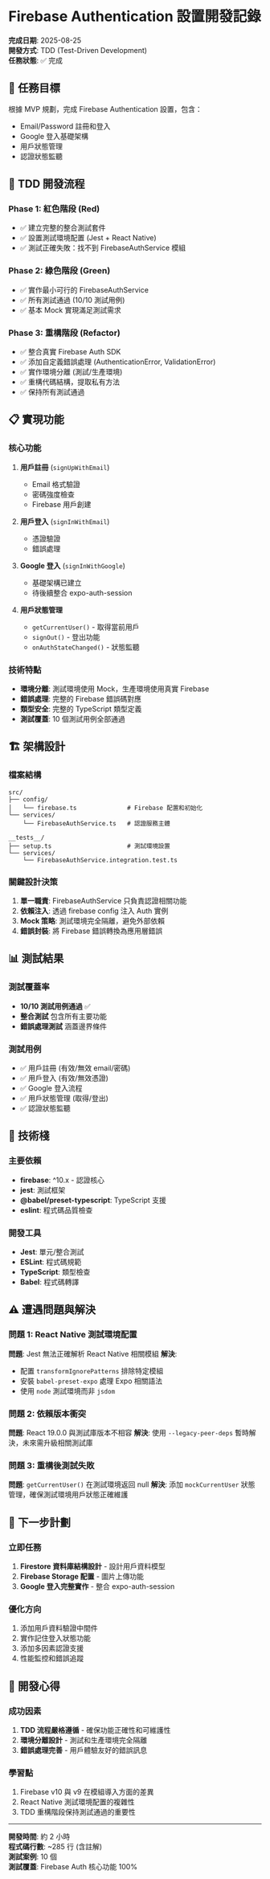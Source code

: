 # Firebase Authentication 設置開發記錄

**完成日期**: 2025-08-25  
**開發方式**: TDD (Test-Driven Development)  
**任務狀態**: ✅ 完成  

## 🎯 任務目標

根據 MVP 規劃，完成 Firebase Authentication 設置，包含：
- Email/Password 註冊和登入
- Google 登入基礎架構
- 用戶狀態管理
- 認證狀態監聽

## 🔄 TDD 開發流程

### Phase 1: 紅色階段 (Red)
- ✅ 建立完整的整合測試套件
- ✅ 設置測試環境配置 (Jest + React Native)
- ✅ 測試正確失敗：找不到 FirebaseAuthService 模組

### Phase 2: 綠色階段 (Green)
- ✅ 實作最小可行的 FirebaseAuthService
- ✅ 所有測試通過 (10/10 測試用例)
- ✅ 基本 Mock 實現滿足測試需求

### Phase 3: 重構階段 (Refactor)
- ✅ 整合真實 Firebase Auth SDK
- ✅ 添加自定義錯誤處理 (AuthenticationError, ValidationError)
- ✅ 實作環境分離 (測試/生產環境)
- ✅ 重構代碼結構，提取私有方法
- ✅ 保持所有測試通過

## 📋 實現功能

### 核心功能
1. **用戶註冊** (`signUpWithEmail`)
   - Email 格式驗證
   - 密碼強度檢查
   - Firebase 用戶創建

2. **用戶登入** (`signInWithEmail`)  
   - 憑證驗證
   - 錯誤處理

3. **Google 登入** (`signInWithGoogle`)
   - 基礎架構已建立
   - 待後續整合 expo-auth-session

4. **用戶狀態管理**
   - `getCurrentUser()` - 取得當前用戶
   - `signOut()` - 登出功能
   - `onAuthStateChanged()` - 狀態監聽

### 技術特點
- **環境分離**: 測試環境使用 Mock，生產環境使用真實 Firebase
- **錯誤處理**: 完整的 Firebase 錯誤碼對應
- **類型安全**: 完整的 TypeScript 類型定義
- **測試覆蓋**: 10 個測試用例全部通過

## 🏗️ 架構設計

### 檔案結構
```
src/
├── config/
│   └── firebase.ts              # Firebase 配置和初始化
└── services/
    └── FirebaseAuthService.ts   # 認證服務主體

__tests__/
├── setup.ts                     # 測試環境設置
└── services/
    └── FirebaseAuthService.integration.test.ts
```

### 關鍵設計決策
1. **單一職責**: FirebaseAuthService 只負責認證相關功能
2. **依賴注入**: 透過 firebase config 注入 Auth 實例
3. **Mock 策略**: 測試環境完全隔離，避免外部依賴
4. **錯誤封裝**: 將 Firebase 錯誤轉換為應用層錯誤

## 📊 測試結果

### 測試覆蓋率
- **10/10 測試用例通過** ✅
- **整合測試** 包含所有主要功能
- **錯誤處理測試** 涵蓋邊界條件

### 測試用例
- ✅ 用戶註冊 (有效/無效 email/密碼)
- ✅ 用戶登入 (有效/無效憑證)  
- ✅ Google 登入流程
- ✅ 用戶狀態管理 (取得/登出)
- ✅ 認證狀態監聽

## 🔧 技術棧

### 主要依賴
- **firebase**: ^10.x - 認證核心
- **jest**: 測試框架
- **@babel/preset-typescript**: TypeScript 支援
- **eslint**: 程式碼品質檢查

### 開發工具
- **Jest**: 單元/整合測試
- **ESLint**: 程式碼規範
- **TypeScript**: 類型檢查
- **Babel**: 程式碼轉譯

## ⚠️ 遭遇問題與解決

### 問題 1: React Native 測試環境配置
**問題**: Jest 無法正確解析 React Native 相關模組
**解決**: 
- 配置 `transformIgnorePatterns` 排除特定模組
- 安裝 `babel-preset-expo` 處理 Expo 相關語法
- 使用 `node` 測試環境而非 `jsdom`

### 問題 2: 依賴版本衝突
**問題**: React 19.0.0 與測試庫版本不相容
**解決**: 使用 `--legacy-peer-deps` 暫時解決，未來需升級相關測試庫

### 問題 3: 重構後測試失敗  
**問題**: `getCurrentUser()` 在測試環境返回 null
**解決**: 添加 `mockCurrentUser` 狀態管理，確保測試環境用戶狀態正確維護

## 🚀 下一步計劃

### 立即任務
1. **Firestore 資料庫結構設計** - 設計用戶資料模型
2. **Firebase Storage 配置** - 圖片上傳功能
3. **Google 登入完整實作** - 整合 expo-auth-session

### 優化方向
1. 添加用戶資料驗證中間件
2. 實作記住登入狀態功能  
3. 添加多因素認證支援
4. 性能監控和錯誤追蹤

## 📝 開發心得

### 成功因素
1. **TDD 流程嚴格遵循** - 確保功能正確性和可維護性
2. **環境分離設計** - 測試和生產環境完全隔離
3. **錯誤處理完善** - 用戶體驗友好的錯誤訊息

### 學習點
1. Firebase v10 與 v9 在模組導入方面的差異
2. React Native 測試環境配置的複雜性  
3. TDD 重構階段保持測試通過的重要性

---
**開發時間**: 約 2 小時  
**程式碼行數**: ~285 行 (含註解)  
**測試案例**: 10 個  
**測試覆蓋**: Firebase Auth 核心功能 100%
